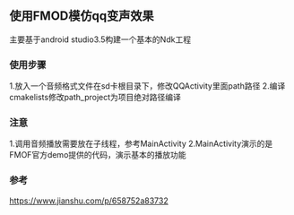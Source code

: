 ## 使用FMOD模仿qq变声效果

主要基于android studio3.5构建一个基本的Ndk工程

### 使用步骤
1.放入一个音频格式文件在sd卡根目录下，修改QQActivity里面path路径
2.编译cmakelists修改path_project为项目绝对路径编译

### 注意
1.调用音频播放需要放在子线程，参考MainActivity
2.MainActivity演示的是FMOF官方demo提供的代码，演示基本的播放功能

### 参考
https://www.jianshu.com/p/658752a83732
